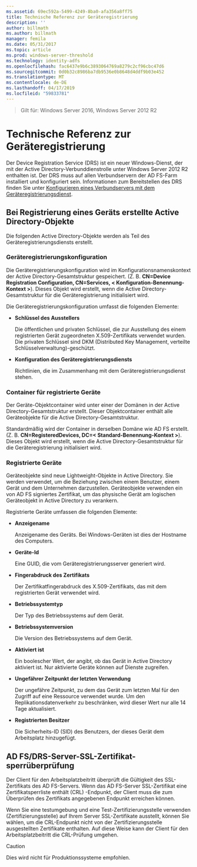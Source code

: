 ```yaml
---
ms.assetid: 69ec592a-5499-4249-8ba0-afa356a8ff75
title: Technische Referenz zur Geräteregistrierung
description: ''
author: billmath
ms.author: billmath
manager: femila
ms.date: 05/31/2017
ms.topic: article
ms.prod: windows-server-threshold
ms.technology: identity-adfs
ms.openlocfilehash: fac6437e9b6c3893064769a8279c2cf96cbc47d6
ms.sourcegitcommit: 0d0b32c8986ba7db9536e0b8648d4ddf9b03e452
ms.translationtype: MT
ms.contentlocale: de-DE
ms.lasthandoff: 04/17/2019
ms.locfileid: "59833781"
---
```

>Gilt für: Windows Server 2016, Windows Server 2012 R2

# <a name="device-registration-technical-reference"></a>Technische Referenz zur Geräteregistrierung
Der Device Registration Service \(DRS\) ist ein neuer Windows-Dienst, der mit der Active Directory-Verbunddienstrolle unter Windows Server 2012 R2 enthalten ist.  Der DRS muss auf allen Verbundservern der AD FS-Farm installiert und konfiguriert sein.  Informationen zum Bereitstellen des DRS finden Sie unter [Konfigurieren eines Verbundservers mit dem Geräteregistrierungsdienst](https://technet.microsoft.com/library/dn486831.aspx).  
  
## <a name="active-directory-objects-created-when-a-device-is-registered"></a>Bei Registrierung eines Geräts erstellte Active Directory-Objekte  
Die folgenden Active Directory-Objekte werden als Teil des Geräteregistrierungsdiensts erstellt.  
  
### <a name="device-registration-configuration"></a>Geräteregistrierungskonfiguration  
Die Geräteregistrierungskonfiguration wird im Konfigurationsnamenskontext der Active Directory-Gesamtstruktur gespeichert. \(Z. B. **CN\=Device Registration Configuration, CN\=Services, < Konfiguration\-Benennung\-Kontext >**\). Dieses Objekt wird erstellt, wenn die Active Directory-Gesamtstruktur für die Geräteregistrierung initialisiert wird.  
  
Die Geräteregistrierungskonfiguration umfasst die folgenden Elemente:  
  
-   **Schlüssel des Ausstellers**  
  
    Die öffentlichen und privaten Schlüssel, die zur Ausstellung des einem registrierten Gerät zugeordneten X.509-Zertifikats verwendet wurden.  Die privaten Schlüssel sind DKM (Distributed Key Management, verteilte Schlüsselverwaltung)-geschützt.  
  
-   **Konfiguration des Geräteregistrierungsdiensts**  
  
    Richtlinien, die im Zusammenhang mit dem Geräteregistrierungsdienst stehen.  
  
### <a name="registered-devices-container"></a>Container für registrierte Geräte  
Der Geräte-Objektcontainer wird unter einer der Domänen in der Active Directory-Gesamtstruktur erstellt.  Dieser Objektcontainer enthält alle Geräteobjekte für die Active Directory-Gesamtstruktur.  
  
Standardmäßig wird der Container in derselben Domäne wie AD FS erstellt.  \(Z. B. **CN\=RegisteredDevices, DC\=< Standard\-Benennung\-Kontext >**\). Dieses Objekt wird erstellt, wenn die Active Directory-Gesamtstruktur für die Geräteregistrierung initialisiert wird.  
  
### <a name="registered-devices"></a>Registrierte Geräte  
Geräteobjekte sind neue Lightweight-Objekte in Active Directory.  Sie werden verwendet, um die Beziehung zwischen einem Benutzer, einem Gerät und dem Unternehmen darzustellen.  Geräteobjekte verwenden ein von AD FS signiertes Zertifikat, um das physische Gerät am logischen Geräteobjekt in Active Directory zu verankern.  
  
Registrierte Geräte umfassen die folgenden Elemente:  
  
-   **Anzeigename**  
  
    Anzeigename des Geräts.  Bei Windows-Geräten ist dies der Hostname des Computers.  
  
-   **Geräte-Id**  
  
    Eine GUID, die vom Geräteregistrierungsserver generiert wird.  
  
-   **Fingerabdruck des Zertifikats**  
  
    Der Zertifikatfingerabdruck des X.509-Zertifikats, das mit dem registrierten Gerät verwendet wird.  
  
-   **Betriebssystemtyp**  
  
    Der Typ des Betriebssystems auf dem Gerät.  
  
-   **Betriebssystemversion**  
  
    Die Version des Betriebssystems auf dem Gerät.  
  
-   **Aktiviert ist**  
  
    Ein boolescher Wert, der angibt, ob das Gerät in Active Directory aktiviert ist.  Nur aktivierte Geräte können auf Dienste zugreifen.  
  
-   **Ungefährer Zeitpunkt der letzten Verwendung**  
  
    Der ungefähre Zeitpunkt, zu dem das Gerät zum letzten Mal für den Zugriff auf eine Ressource verwendet wurde.  Um den Replikationsdatenverkehr zu beschränken, wird dieser Wert nur alle 14 Tage aktualisiert.  
  
-   **Registrierten Besitzer**  
  
    Die Sicherheits-ID \(SID\) des Benutzers, der dieses Gerät dem Arbeitsplatz hinzugefügt.  
  
## <a name="ad-fsdrs-server-ssl-certificate-revocation-checking"></a>AD FS\/DRS-Server-SSL-Zertifikat-sperrüberprüfung  
Der Client für den Arbeitsplatzbeitritt überprüft die Gültigkeit des SSL-Zertifikats des AD FS-Servers.  Wenn das AD FS-Server SSL-Zertifikat eine Zertifikatsperrliste enthält \(CRL\) -Endpunkt, der Client muss die zum Überprüfen des Zertifikats angegebenen Endpunkt erreichen können.  
  
Wenn Sie eine testumgebung und eine Test-Zertifizierungsstelle verwenden \(Zertifizierungsstelle\) auf Ihrem Server SSL-Zertifikate ausstellt, können Sie wählen, um die CRL-Endpunkt nicht von der Zertifizierungsstelle ausgestellten Zertifikate enthalten.  Auf diese Weise kann der Client für den Arbeitsplatzbeitritt die CRL-Prüfung umgehen.  
  
> [!CAUTION]  
> Dies wird nicht für Produktionssysteme empfohlen.  
  


